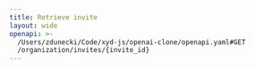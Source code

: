 ```yaml
---
title: Retrieve invite
layout: wide
openapi: >-
  /Users/zdunecki/Code/xyd-js/openai-clone/openapi.yaml#GET
  /organization/invites/{invite_id}
---
```


